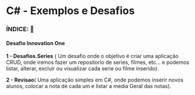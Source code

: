# C# - Exemplos e Desafios

### ÍNDICE: :book: 

 #### Desafio Innovation One

 **1 - Desafios.Series** ( Um desafio onde o objetivo é criar uma aplicação CRUD, onde iremos fazer um repositorio de series, filmes, etc... e podemos listar, alterar, excluir ou visualizar cada serie ou filme inserido).

 **2 - Revisao**( Uma aplicação simples em C#, onde podemos inserir novos alunos, colocar a nota de cada um e listar a media Geral das notas).


